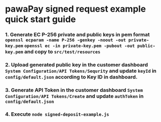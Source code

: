 # pawaPay signed request example quick start guide

### 1. Generate EC P-256 private and public keys in pem format `openssl ecparam -name P-256 -genkey -noout -out private-key.pem` `openssl ec -in private-key.pem -pubout -out public-key.pem` and copy to `src/test/resources`
### 2. Upload generated public key in the customer dashboard `System Configuration/API Tokens/Sequrity` and update `keyId` in `config/default.json` according to Key ID in dashboard.

### 3. Generate API Token in the customer dashboard `System Configuration/API Tokens/Create` and update `authToken` in `config/default.json`

### 4. Execute `node signed-deposit-example.js `